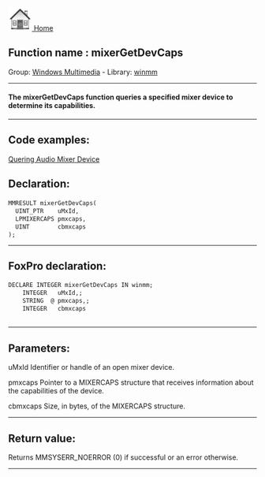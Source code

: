 [<img src="../../images/home.png"> Home ](https://github.com/VFPX/Win32API)  

## Function name : mixerGetDevCaps
Group: [Windows Multimedia](../../functions_group.md#Windows_Multimedia)  -  Library: [winmm](../../libraries.md#winmm)  
***  


#### The mixerGetDevCaps function queries a specified mixer device to determine its capabilities.
***  


## Code examples:
[Quering Audio Mixer Device](../../samples/sample_423.md)  

## Declaration:
```foxpro  
MMRESULT mixerGetDevCaps(
  UINT_PTR    uMxId,
  LPMIXERCAPS pmxcaps,
  UINT        cbmxcaps
);  
```  
***  


## FoxPro declaration:
```foxpro  
DECLARE INTEGER mixerGetDevCaps IN winmm;
	INTEGER   uMxId,;
	STRING  @ pmxcaps,;
	INTEGER   cbmxcaps
  
```  
***  


## Parameters:
uMxId
Identifier or handle of an open mixer device.

pmxcaps
Pointer to a MIXERCAPS structure that receives information about the capabilities of the device.

cbmxcaps
Size, in bytes, of the MIXERCAPS structure.
  
***  


## Return value:
Returns MMSYSERR_NOERROR (0) if successful or an error otherwise.  
***  

